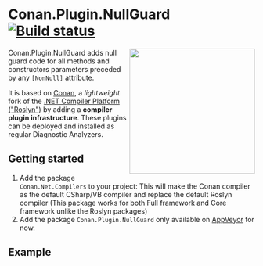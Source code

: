 # Conan.Plugin.NullGuard  [![Build status](https://ci.appveyor.com/api/projects/status/ov3kvojeu4s5ymxc/branch/master?svg=true)](https://ci.appveyor.com/project/lecaillon/conan-plugin-nullguard)

<img align="right" width="256px" height="256px" src="https://raw.githubusercontent.com/conan-roslyn/Conan/master/img/conan.png">

Conan.Plugin.NullGuard adds null guard code for all methods and constructors parameters preceded by any `[NonNull]` attribute.

It is based on [Conan](https://github.com/conan-roslyn/Conan), a _lightweight_ fork of the [.NET Compiler Platform ("Roslyn")](https://github.com/dotnet/roslyn/) by adding a **compiler plugin infrastructure**. These plugins can be deployed and installed as regular Diagnostic Analyzers.

## Getting started

1. Add the package `Conan.Net.Compilers` to your project: This will make the Conan compiler as the default CSharp/VB compiler and replace the default Roslyn compiler (This package works for both Full framework and Core framework unlike the Roslyn packages)
2. Add the package `Conan.Plugin.NullGuard` only available on [AppVeyor](https://ci.appveyor.com/project/lecaillon/conan-plugin-nullguard/build/artifacts) for now.

## Example

